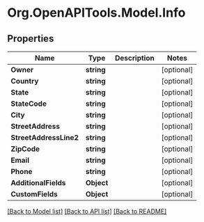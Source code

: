 # Org.OpenAPITools.Model.Info

## Properties

Name | Type | Description | Notes
------------ | ------------- | ------------- | -------------
**Owner** | **string** |  | [optional] 
**Country** | **string** |  | [optional] 
**State** | **string** |  | [optional] 
**StateCode** | **string** |  | [optional] 
**City** | **string** |  | [optional] 
**StreetAddress** | **string** |  | [optional] 
**StreetAddressLine2** | **string** |  | [optional] 
**ZipCode** | **string** |  | [optional] 
**Email** | **string** |  | [optional] 
**Phone** | **string** |  | [optional] 
**AdditionalFields** | **Object** |  | [optional] 
**CustomFields** | **Object** |  | [optional] 

[[Back to Model list]](../README.md#documentation-for-models) [[Back to API list]](../README.md#documentation-for-api-endpoints) [[Back to README]](../README.md)

